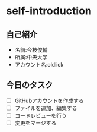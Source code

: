 # self-introduction
## 自己紹介
- 名前:今枝俊輔
- 所属:中央大学
- アカウント名:oldlick
## 今日のタスク
- [ ] GitHubアカウントを作成する
- [ ] ファイルを追加、編集する
- [ ] コードレビューを行う
- [ ] 変更をマージする
